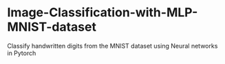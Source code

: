 # Image-Classification-with-MLP-MNIST-dataset
Classify handwritten digits from the MNIST dataset using Neural networks in Pytorch
